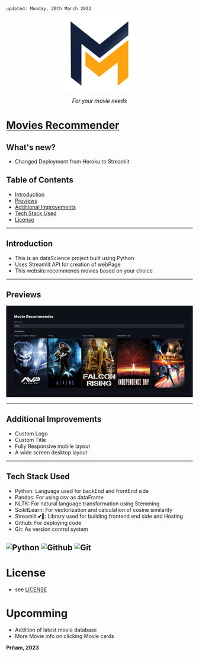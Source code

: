     updated: Monday, 20th March 2023

<div align=center>
    <a href="https://movie-recomender.streamlit.app">
        <img width=200 src="assets/logo.png" alt="Movies Recommender">
    </a>
    <p style="font-family: roboto, calibri; font-size:12pt; font-style:italic"> For your movie needs </p>
</div>

# [Movies Recommender](https://movie-recomender.streamlit.app)

## What's new?

-   Changed Deployment from Heroku to Streamlit

## Table of Contents

-   [Introduction](#introduction)
-   [Previews](#previews)
-   [Additional Improvements](#additional-improvements)
-   [Tech Stack Used](#tech-stack-used)
-   [License](#license)

---

## Introduction

-   This is an dataScience project built using Python
-   Uses Streamlit API for creation of webPage
-   This website recommends movies based on your choice

---

## Previews

![Homepage](assets/homepage.png)

---

## Additional Improvements

-   Custom Logo
-   Custom Title
-   Fully Responsive mobile layout
-   A wide screen desktop layout

---

## Tech Stack Used

-   Python: Language used for backEnd and frontEnd side
-   Pandas: For using csv as dataFrame
-   NLTK: For natural language transformation using Stemming
-   ScikitLearn: For vectorization and calculation of cosine similarity
-   Streamlit 💕💞: Library used for building frontend end side and Hosting
-   Github: For deploying code
-   Git: As version control system

## ![Python](https://img.shields.io/badge/Python-3776AB?style=for-the-badge&logo=python&logoColor=white) ![Github](https://img.shields.io/badge/GitHub-100000?style=for-the-badge&logo=github&logoColor=white) ![Git](https://img.shields.io/badge/GIT-E44C30?style=for-the-badge&logo=git&logoColor=white)

# License

-   see [LICENSE]

# Upcomming

-   Addition of latest movie database
-   More Movie info on clicking Movie cards

**Pritam, 2023**

[license]: https://github.com/warmachine028/movie-recommender/blob/main/LICENSE
